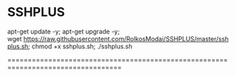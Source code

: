   SSHPLUS
==================================================================================

apt-get update -y; apt-get upgrade -y; wget https://raw.githubusercontent.com/RolkosModai/SSHPLUS/master/sshplus.sh; chmod +x sshplus.sh; ./sshplus.sh

==================================================================================
